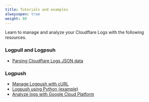```yaml
---
title: Tutorials and examples
alwaysopen: true
weight: 80
---
```


Learn to manage and analyze your Cloudflare Logs with the following resources.

### Logpull and Logpsuh

- [Parsing Cloudflare Logs JSON data](/logs/tutorials/parsing-json-log-data/)

### Logpush

- [Manage Logpush with cURL](/logs/tutorials/tutorial-logpush-curl/)
- [Logpush using Python (example)](/logs/tutorials/example-logpush-python/)
- [Analyze logs with Google Cloud Platform](/logs/analytics-integrations/google-cloud/)
